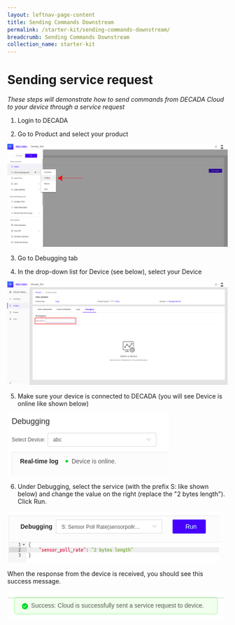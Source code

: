 ```yaml
---
layout: leftnav-page-content
title: Sending Commands Downstream
permalink: /starter-kit/sending-commands-downstream/
breadcrumb: Sending Commands Downstream
collection_name: starter-kit
---
```


# Sending service request
*These steps will demonstrate how to send commands from DECADA Cloud to your device through a service request*

1. Login to DECADA

2. Go to Product and select your product

![service-request](/images/riots-dk/decada-setup/decada_setup_product_1.png)

3. Go to Debugging tab

4. In the drop-down list for Device (see below), select your Device

![service-request](/images/riots-dk/sending-commands-downstream/service_request_1.png)

5. Make sure your device is connected to DECADA (you will see Device is online like shown below) 

![service-request](/images/riots-dk/sending-commands-downstream/service_request_2.png)

6. Under Debugging, select the service (with the prefix S: like shown below) and change the value on the right (replace the "2 bytes length"). Click Run.

![service-request](/images/riots-dk/sending-commands-downstream/service_request_3.png)

When the response from the device is received, you should see this success message.

![service-request](/images/riots-dk/sending-commands-downstream/service_request_4.png)
